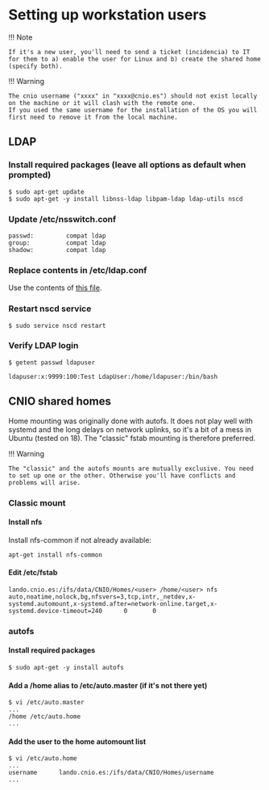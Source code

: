 # Setting up workstation users

!!! Note

    If it's a new user, you'll need to send a ticket (incidencia) to IT for them to a) enable the user for Linux and b) create the shared home (specify both).

!!! Warning

    The cnio username ("xxxx" in "xxxx@cnio.es") should not exist locally on the machine or it will clash with the remote one.
    If you used the same username for the installation of the OS you will first need to remove it from the local machine.

## LDAP

### Install required packages (leave all options as default when prompted)

    $ sudo apt-get update
    $ sudo apt-get -y install libnss-ldap libpam-ldap ldap-utils nscd
  
### Update /etc/nsswitch.conf

    passwd:         compat ldap
    group:          compat ldap
    shadow:         compat ldap

### Replace contents in /etc/ldap.conf

Use the contents of [this file](https://gitlab.com/bu_cnio/bu_cnio.gitlab.io/-/snippets/1999595).

### Restart nscd service

    $ sudo service nscd restart

### Verify LDAP login
    $ getent passwd ldapuser

    ldapuser:x:9999:100:Test LdapUser:/home/ldapuser:/bin/bash

## CNIO shared homes

Home mounting was originally done with autofs. It does not play well with systemd and the long delays on network uplinks, so it's a bit of a mess in Ubuntu (tested on 18). The "classic" fstab mounting is therefore preferred.

!!! Warning

    The "classic" and the autofs mounts are mutually exclusive. You need to set up one or the other. Otherwise you'll have conflicts and problems will arise.

### Classic mount

#### Install nfs

Install nfs-common if not already available:

    apt-get install nfs-common

#### Edit /etc/fstab

    lando.cnio.es:/ifs/data/CNIO/Homes/<user> /home/<user> nfs  auto,noatime,nolock,bg,nfsvers=3,tcp,intr,_netdev,x-systemd.automount,x-systemd.after=network-online.target,x-systemd.device-timeout=240      0       0

### autofs

#### Install required packages

    $ sudo apt-get -y install autofs

#### Add a /home alias to /etc/auto.master (if it's not there yet)

    $ vi /etc/auto.master
    ...
    /home /etc/auto.home
    ...

#### Add the user to the home automount list

    $ vi /etc/auto.home
    ...
    username      lando.cnio.es:/ifs/data/CNIO/Homes/username
    ...
